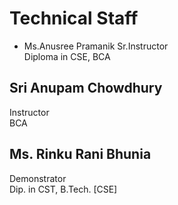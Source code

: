 # Technical Staff

* Ms.Anusree Pramanik 
Sr.Instructor\
Diploma in CSE, BCA

## Sri Anupam Chowdhury 
Instructor\
BCA

## Ms. Rinku Rani Bhunia 
Demonstrator\
Dip. in CST, B.Tech. [CSE]
